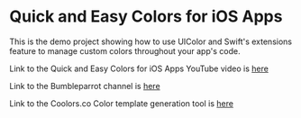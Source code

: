 # Quick and Easy Colors for iOS Apps
This is the demo project showing how to use UIColor and Swift's extensions feature to manage custom colors throughout your app's code.

Link to the Quick and Easy Colors for iOS Apps YouTube video is [here](https://youtube.com "Quick and Easy Colors for iOS Apps")

Link to the Bumbleparrot channel is [here](https://youtube.com "Bumbleparrot YouTube Channel")

Link to the Coolors.co Color template generation tool is [here](https://coolors.co/74d3ae-678d58-a6c48a-f6e7cb-dd9787 "Coolors.co Color Generation")
